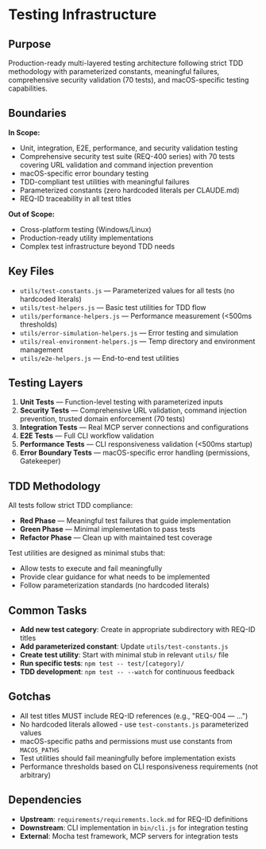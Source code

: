 # Testing Infrastructure

## Purpose
Production-ready multi-layered testing architecture following strict TDD methodology with parameterized constants, meaningful failures, comprehensive security validation (70 tests), and macOS-specific testing capabilities.

## Boundaries
**In Scope:**
- Unit, integration, E2E, performance, and security validation testing
- Comprehensive security test suite (REQ-400 series) with 70 tests covering URL validation and command injection prevention
- macOS-specific error boundary testing  
- TDD-compliant test utilities with meaningful failures
- Parameterized constants (zero hardcoded literals per CLAUDE.md)
- REQ-ID traceability in all test titles

**Out of Scope:**
- Cross-platform testing (Windows/Linux)
- Production-ready utility implementations
- Complex test infrastructure beyond TDD needs

## Key Files
- `utils/test-constants.js` — Parameterized values for all tests (no hardcoded literals)
- `utils/test-helpers.js` — Basic test utilities for TDD flow
- `utils/performance-helpers.js` — Performance measurement (<500ms thresholds)
- `utils/error-simulation-helpers.js` — Error testing and simulation
- `utils/real-environment-helpers.js` — Temp directory and environment management
- `utils/e2e-helpers.js` — End-to-end test utilities

## Testing Layers
1. **Unit Tests** — Function-level testing with parameterized inputs
2. **Security Tests** — Comprehensive URL validation, command injection prevention, trusted domain enforcement (70 tests)
3. **Integration Tests** — Real MCP server connections and configurations  
4. **E2E Tests** — Full CLI workflow validation
5. **Performance Tests** — CLI responsiveness validation (<500ms startup)
6. **Error Boundary Tests** — macOS-specific error handling (permissions, Gatekeeper)

## TDD Methodology
All tests follow strict TDD compliance:
- **Red Phase** — Meaningful test failures that guide implementation
- **Green Phase** — Minimal implementation to pass tests
- **Refactor Phase** — Clean up with maintained test coverage

Test utilities are designed as minimal stubs that:
- Allow tests to execute and fail meaningfully
- Provide clear guidance for what needs to be implemented
- Follow parameterization standards (no hardcoded literals)

## Common Tasks
- **Add new test category**: Create in appropriate subdirectory with REQ-ID titles
- **Add parameterized constant**: Update `utils/test-constants.js`
- **Create test utility**: Start with minimal stub in relevant `utils/` file
- **Run specific tests**: `npm test -- test/[category]/` 
- **TDD development**: `npm test -- --watch` for continuous feedback

## Gotchas
- All test titles MUST include REQ-ID references (e.g., "REQ-004 — ...")
- No hardcoded literals allowed - use `test-constants.js` parameterized values
- macOS-specific paths and permissions must use constants from `MACOS_PATHS`
- Test utilities should fail meaningfully before implementation exists
- Performance thresholds based on CLI responsiveness requirements (not arbitrary)

## Dependencies
- **Upstream**: `requirements/requirements.lock.md` for REQ-ID definitions
- **Downstream**: CLI implementation in `bin/cli.js` for integration testing
- **External**: Mocha test framework, MCP servers for integration tests